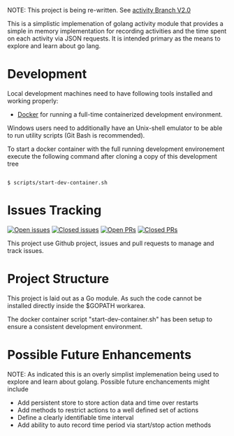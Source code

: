
NOTE: This project is being re-written. See [activity Branch V2.0](https://github.com/enpointe/activity/tree/v2.0)

This is a simplistic implemenation of golang activity module that provides a simple in memory implementation for recording activities and the time spent on each activity via JSON requests. It is intended primary as the means to explore and learn about go lang.

# Development

Local development machines need to have following tools installed and working properly:

- [Docker](https:://www.docker.com) for running a full-time containerized development environment.

Windows users need to additionally have an Unix-shell emulator to be able to run utility scripts (Git Bash is recommended).

To start a docker container with the full running development environement execute the following command after cloning a copy of this development tree

<code>
$ scripts/start-dev-container.sh
</code>

# Issues Tracking 

[![Open issues](https://img.shields.io/github/issues/enpointe/activity)](https://github.com/enpointe/activity) [![Closed issues](https://img.shields.io/github/issues-closed/enpointe/activity)](https://github.com/enpointe/activity/issues?q=is%3Aissue+is%3Aclosed) [![Open PRs](https://img.shields.io/github/issues-pr/enpointe/activity)](https://github.com/enpointe/activity/pulls) [![Closed PRs](https://img.shields.io/github/issues-pr-closed/enpointe/activity)](https://github.com/enpointe/activity/pulls?q=is%3Apr+is%3Aclosed)

This project use Github project, issues and pull requests to manage and track issues.

# Project Structure

This project is laid out as a Go module. As such the code cannot be installed directly inside the $GOPATH workarea. 

The docker container script "start-dev-container.sh" has been setup to ensure a consistent development environment.


# Possible Future Enhancements

NOTE: As indicated this is an overly simplist implemenation being used to explore and learn about golang. Possible future enchancements might include

* Add persistent store to store action data and time over restarts
* Add methods to restrict actions to a well defined set of actions
* Define a clearly identifiable time interval
* Add ability to auto record time period via start/stop action methods

